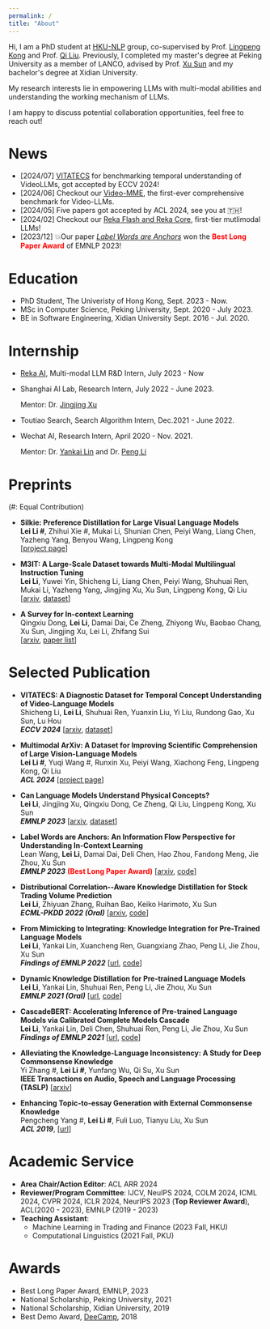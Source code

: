 ```yaml
---
permalink: /
title: "About"
---
```


Hi, I am a PhD student at [HKU-NLP](https://hkunlp.github.io/) group, co-supervised by Prof. [Lingpeng Kong](https://ikekonglp.github.io/) and Prof. [Qi Liu](https://leuchine.github.io/). Previously, I completed my master's degree at Peking University as a member of LANCO, advised by Prof. [Xu Sun](https://xusun26.github.io/) and my bachelor's degree at Xidian University.

My research interests lie in empowering LLMs with multi-modal abilities and understanding the working mechanism of LLMs. 

I am happy to discuss potential collaboration opportunities, feel free to reach out! 

News
=====
* [2024/07] [VITATECS](https://arxiv.org/abs/2311.17404) for benchmarking temporal understanding of VideoLLMs, got accepted by ECCV 2024!  
* [2024/06] Checkout our [Video-MME](https://video-mme.github.io/home_page.html), the first-ever comprehensive benchmark for Video-LLMs.
* [2024/05] Five papers got accepted by ACL 2024, see you at :thailand:!
* [2024/02] Checkout our [Reka Flash and Reka Core](https://publications.reka.ai/reka-core-tech-report.pdf), first-tier mutlimodal LLMs!
* [2023/12] :boom:Our paper *[Label Words are Anchors](https://aclanthology.org/2023.emnlp-main.609/)* won the <span style="color:red">**Best Long Paper Award**</span> of EMNLP 2023! 



Education
=====
* PhD Student, The Univeristy of Hong Kong, Sept. 2023 - Now.
* MSc in Computer Science, Peking University, Sept. 2020 - July 2023.
* BE in Software Engineering, Xidian University Sept. 2016 - Jul. 2020.


Internship
======
* [Reka AI](https://reka.ai/), Multi-modal LLM R&D Intern, July 2023 - Now  
* Shanghai AI Lab, Research Intern, July 2022 - June 2023.

  Mentor: Dr. [Jingjing Xu](https://jingjingxu.com/)
* Toutiao Search, Search Algorithm Intern, Dec.2021 - June 2022. 
* Wechat AI, Research Intern, April 2020 - Nov. 2021. 

  Mentor: Dr. [Yankai Lin](https://linyankai.github.io/) and Dr. [Peng Li](https://www.lpeng.net/)


Preprints
======
(#: Equal Contribution)


* **Silkie: Preference Distillation for Large Visual Language Models**    
**Lei Li #**, Zhihui Xie #, Mukai Li, Shunian Chen, Peiyi Wang, Liang Chen, Yazheng Yang, Benyou Wang, Lingpeng Kong    
[[project page](https://vlf-silkie.github.io/)]

* **M3IT: A Large-Scale Dataset towards Multi-Modal Multilingual Instruction Tuning**   
**Lei Li**, Yuwei Yin, Shicheng Li, Liang Chen, Peiyi Wang, Shuhuai Ren, Mukai Li, Yazheng Yang, Jingjing Xu, Xu Sun, Lingpeng Kong, Qi Liu   
[[arxiv](https://arxiv.org/pdf/2306.04387.pdf), [dataset](https://huggingface.co/datasets/MMInstruction/M3IT)]


* **A Survey for In-context Learning**  
  Qingxiu Dong, **Lei Li**, Damai Dai, Ce Zheng, Zhiyong Wu, Baobao Chang, Xu Sun, Jingjing Xu, Lei Li, Zhifang Sui  
  [[arxiv](https://arxiv.org/pdf/2301.00234.pdf), [paper list](https://github.com/dqxiu/ICL_PaperList)]



Selected Publication
======

* **VITATECS: A Diagnostic Dataset for Temporal Concept Understanding of Video-Language Models**   
  Shicheng Li, **Lei Li**, Shuhuai Ren, Yuanxin Liu, Yi Liu, Rundong Gao, Xu Sun, Lu Hou  
  ***ECCV 2024*** [[arxiv](https://arxiv.org/abs/2311.17404), [dataset](https://huggingface.co/datasets/lscpku/VITATECS)] 


* **Multimodal ArXiv: A Dataset for Improving Scientific Comprehension of Large Vision-Language Models**   
  **Lei Li #**, Yuqi Wang #, Runxin Xu, Peiyi Wang, Xiachong Feng, Lingpeng Kong, Qi Liu    
  ***ACL 2024*** [[project page](https://mm-arxiv.github.io/)]


* **Can Language Models Understand Physical Concepts?**  
  **Lei Li**, Jingjing Xu, Qingxiu Dong, Ce Zheng, Qi Liu, Lingpeng Kong, Xu Sun  
  ***EMNLP 2023*** [[arxiv](https://arxiv.org/pdf/2305.14057.pdf), [dataset](https://github.com/TobiasLee/VEC)]


* **Label Words are Anchors: An Information Flow Perspective for Understanding In-Context Learning**  
  Lean Wang, **Lei Li**, Damai Dai, Deli Chen, Hao Zhou, Fandong Meng, Jie Zhou, Xu Sun  
  ***EMNLP 2023***  <span style="color:red">**(Best Long Paper Award)**</span> [[arxiv](https://arxiv.org/pdf/2305.14160.pdf), [code](https://github.com/lancopku/label-words-are-anchors)] 



* **Distributional Correlation--Aware Knowledge Distillation for Stock Trading Volume Prediction**   
  **Lei Li**, Zhiyuan Zhang, Ruihan Bao, Keiko Harimoto, Xu Sun   
  ***ECML-PKDD 2022 (Oral)*** [[arxiv](https://arxiv.org/pdf/2208.07232.pdf), [code](https://github.com/lancopku/DCKD)] 

* **From Mimicking to Integrating: Knowledge Integration for Pre-Trained Language Models**   
  **Lei Li**, Yankai Lin, Xuancheng Ren, Guangxiang Zhao, Peng Li, Jie Zhou, Xu Sun  
  ***Findings of EMNLP 2022*** [[url](https://aclanthology.org/2022.findings-emnlp.477), [code](https://github.com/lancopku/MUKI)]


* **Dynamic Knowledge Distillation for Pre-trained Language Models**  
  **Lei Li**, Yankai Lin, Shuhuai Ren, Peng Li, Jie Zhou, Xu Sun  
  ***EMNLP 2021 (Oral)*** [[url](https://aclanthology.org/2021.emnlp-main.31/), [code](https://github.com/lancopku/DynamicKD)]


* **CascadeBERT: Accelerating Inference of Pre-trained Language Models via Calibrated Complete Models Cascade**  
  **Lei Li**, Yankai Lin, Deli Chen, Shuhuai Ren, Peng Li, Jie Zhou, Xu Sun  
  ***Findings of EMNLP 2021*** [[url](https://aclanthology.org/2021.findings-emnlp.43), [code](https://github.com/lancopku/cascadebert)]


* **Alleviating the Knowledge-Language Inconsistency: A Study for Deep Commonsense Knowledge**  
  Yi Zhang #, **Lei Li #**, Yunfang Wu, Qi Su, Xu Sun  
  **IEEE Transactions on Audio, Speech and Language Processing (TASLP)** [[arxiv](https://arxiv.org/pdf/2105.13607.pdf)]

* **Enhancing Topic-to-essay Generation with External Commonsense Knowledge**  
  Pengcheng Yang #, **Lei Li #**, Fuli Luo, Tianyu Liu, Xu Sun  
  ***ACL 2019***, [[url](https://aclanthology.org/P19-1193/)] 



Academic Service
=====
- **Area Chair/Action Editor**: ACL ARR 2024 
- **Reviewer/Program Committee**: IJCV, NeuIPS 2024, COLM 2024, ICML 2024, CVPR 2024, ICLR 2024, NeurIPS 2023 (**Top Reviewer Award**), ACL(2020 - 2023), EMNLP (2019 - 2023)
- **Teaching Assistant**: 
  - Machine Learning in Trading and Finance (2023 Fall, HKU)
  - Computational Linguistics (2021 Fall, PKU)


Awards
======
* Best Long Paper Award, EMNLP, 2023 
* National Scholarship, Peking University, 2021
* National Scholarship, Xidian University, 2019 
* Best Demo Award, [DeeCamp](https://deecamp.com/), 2018


